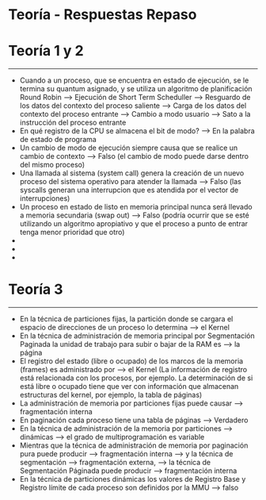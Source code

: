 # Teoría - Respuestas Repaso   
# Teoría 1 y 2   
 --- 
- Cuando a un proceso, que se encuentra en estado de ejecución, se le termina su quantum asignado, y se utiliza un algoritmo de planificación Round Robin --> Ejecución de Short Term Scheduller --> Resguardo de los datos del contexto del proceso saliente --> Carga de los datos del contexto del proceso entrante --> Cambio a modo usuario --> Sato a la instrucción del proceso entrante
- En qué registro de la CPU se almacena el bit de modo? --> En la palabra de estado de programa
- Un cambio de modo de ejecución siempre causa que se realice un cambio de contexto --> Falso (el cambio de modo puede darse dentro del mismo proceso)
- Una llamada al sistema (system call) genera la creación de un nuevo proceso del sistema operativo para atender la llamada --> Falso (las syscalls generan una interrupcion que es atendida por el vector de interrupciones)
- Un proceso en estado de listo en memoria principal nunca será llevado a memoria secundaria (swap out) --> Falso (podría ocurrir que se esté utilizando un algoritmo apropiativo y que el proceso a punto de entrar tenga menor prioridad que otro)
-
-
-
   
# Teoría 3   
 --- 
- En la técnica de particiones fijas, la partición donde se cargara el espacio de direcciones de un proceso lo determina ⟶ el Kernel   
- En la técnica de administración de memoria principal por Segmentación Paginada la unidad de trabajo para subir o bajar de la RAM es ⟶ la página   
- El registro del estado (libre o ocupado) de los marcos de la memoria (frames) es administrado por ⟶ el Kernel (La información de registro está relacionada con los procesos, por ejemplo. La determinación de si está libre o ocupado tiene que ver con información que almacenan estructuras del kernel, por ejemplo, la tabla de páginas)
- La administración de memoria por particiones fijas puede causar ⟶ fragmentación interna   
- En paginación cada proceso tiene una tabla de páginas ⟶ Verdadero   
- En la técnica de administración de la memoria por particiones ⟶ dinámicas ⟶ el grado de multiprogramación es variable   
- Mientras que la técnica de administración de memoria por paginación pura puede producir ⟶ fragmentación interna ⟶ y la técnica de segmentación ⟶ fragmentación externa, ⟶ la técnica de Segmentación Páginada puede producir ⟶ fragmentación interna   
- En la técnica de particiones dinámicas los valores de Registro Base y Registro límite de cada proceso son definidos por la MMU ⟶ falso   
